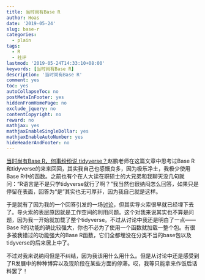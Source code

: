 ```yaml
---
title: 当时尚有Base R
author: Hoas
date: '2019-05-24'
slug: base-r
categories:
  - plain
tags:
  - R
  - 社评
lastmod: '2019-05-24T14:33:10+08:00'
keywords: [当时尚有Base R]
description: '当时尚有Base R'
comment: yes
toc: yes
autoCollapseToc: no
postMetaInFooter: yes
hiddenFromHomePage: no
exclude_jquery: no
contentCopyright: no
reward: no
mathjax: yes
mathjaxEnableSingleDollar: yes
mathjaxEnableAutoNumber: yes
hideHeaderAndFooter: no
---
```


[当时尚有Base R，何事纷纷说 tidyverse？](https://openr.pzhao.org/zh/blog/tidyverse-and-chin/)赵鹏老师在这篇文章中思考过Base R和tidyverse的来来回回，其实我自己也感慨良多，因为极乐净土，我极少使用Base R中的函数。之前也有个在人大读在职硕士的大兄弟和我聊天没几句就问：“R语言是不是只学tidyverse就行了啊？”我当然也很纳闷怎么回答，如果只是停留在表面，回答为“是”其实也无可厚非，因为我自己就是这样。

<!--more-->

于是就有了因为我的一个回答引发的一场[讨论](https://d.cosx.org/d/420697/18)，但其实导火索很早就已经埋下去了。导火索的表层原因就是工作空间的利用问题。这个对我来说其实也不算是问题，因为我一开始就加载了整个tidyverse。不过从讨论中我还是明白了一点——Base R的功能的确比较强大，你也不必为了使用一个函数就加载一整个包。有很多被我错过的功能强大的Base R函数，它们全都埋没在分类不当的base包以及tidyverse的后来居上中了。

不过对我来说纳闷但是不纠结，因为我该用什么用什么。但是从讨论中还是感受到了R发展中的种种博弈以及现阶段在某些方面的停滞。哎，我等只能拿来作饭后话料罢了！